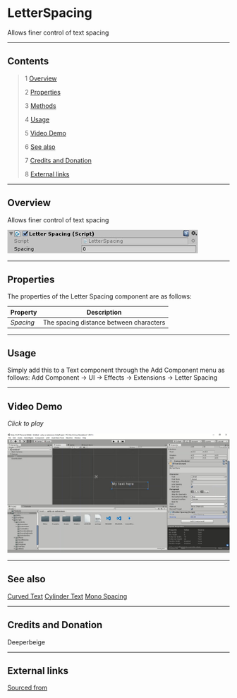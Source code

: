 # LetterSpacing

Allows finer control of text spacing

<!--![](Images/ Game Image.jpg)-->

---------

## Contents

> 1 [Overview](#overview)
>
> 2 [Properties](#properties)
>
> 3 [Methods](#methods)
>
> 4 [Usage](#usage)
>
> 5 [Video Demo](#video-demo)
>
> 6 [See also](#see-also)
>
> 7 [Credits and Donation](#credits-and-donation)
>
> 8 [External links](#external-links)

---------

## Overview

Allows finer control of text spacing

![](Images/LetterSpacingInspector.jpg)

---------

## Properties

The properties of the Letter Spacing component are as follows:

Property | Description
|-|-|
*Spacing*|The spacing distance between characters

---------

## Usage

Simply add this to a Text component through the Add Component menu as follows:
Add Component -> UI -> Effects -> Extensions -> Letter Spacing

---------

## Video Demo

*Click to play*

[![Letter Spacing Demo](Images/LetterSpacingDemo.jpg)](Images/LetterSpacingDemo.mp4 "Letter Spacing Demo")


---------

## See also

[Curved Text](/Controls.md/CurvedText)
[Cylinder Text](/Controls.md/CylinderText)
[Mono Spacing](/Controls.md/MonoSpacing)

---------

## Credits and Donation

Deeperbeige

---------

## External links

[Sourced from](http://forum.unity3d.com/threads/adjustable-character-spacing-free-script.288277/)

